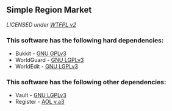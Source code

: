 ## **Simple Region Market**

*LICENSED under [WTFPL v2](http://sam.zoy.org/wtfpl/COPYING)*

### This software has the following hard dependencies:
* Bukkit - [GNU GPLv3](http://www.gnu.org/licenses/gpl-3.0.html)
* WorldGuard - [GNU LGPLv3](http://www.gnu.org/licenses/lgpl-3.0.html)
* WorldEdit - [GNU LGPLv3](http://www.gnu.org/licenses/lgpl-3.0.html)

### This software has the following other dependencies:
* Vault - [GNU LGPLv3](http://www.gnu.org/licenses/lgpl-3.0.html)
* Register - [AOL v.a3](http://aol.nexua.org)
